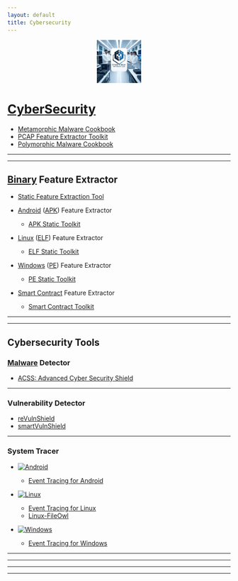```yaml
---
layout: default
title: Cybersecurity
---
```


<p align="center"><a href="https://cyberthreatdefence.com/">
  <img width="20%" src="./assets/ctdl2.jpg" alt="Cyber Threat Defence Lab">
</a></p>


# [Cyber](https://simple.wikipedia.org/wiki/Cybersecurity)[Security](https://en.wikipedia.org/wiki/List_of_cybersecurity_information_technologies)

* [Metamorphic Malware Cookbook](https://github.com/cybersecurity-dev/Metamorphic-Malware-Cookbook)
* [PCAP Feature Extractor Toolkit](https://github.com/cybersecurity-dev/PCAP-Toolkit)
* [Polymorphic Malware Cookbook](https://github.com/cybersecurity-dev/Polymorphic-Malware-Cookbook)

---
---

## [Binary](https://en.wikipedia.org/wiki/Executable) Feature Extractor
* [Static Feature Extraction Tool](https://github.com/cybersecurity-dev/SFET)

* [Android](https://en.wikipedia.org/wiki/Android_version_history) ([APK](https://en.wikipedia.org/wiki/Apk_(file_format))) Feature Extractor
  * [APK Static Toolkit](https://github.com/cybersecurity-dev/APK-Static-Toolkit)

* [Linux](https://en.wikipedia.org/wiki/History_of_Linux) ([ELF](https://en.wikipedia.org/wiki/Executable_and_Linkable_Format)) Feature Extractor
  * [ELF Static Toolkit](https://github.com/cybersecurity-dev/ELF-Static-Toolkit)

* [Windows](https://en.wikipedia.org/wiki/Microsoft_Windows_version_history) ([PE](https://en.wikipedia.org/wiki/Portable_Executable)) Feature Extractor
  * [PE Static Toolkit](https://github.com/cybersecurity-dev/PE-Static-Toolkit)

* [Smart Contract](https://en.wikipedia.org/wiki/Smart_contract) Feature Extractor
  * [Smart Contract Toolkit](https://github.com/cybersecurity-dev/SmartContract-Toolkit)

---
---

## Cybersecurity Tools

### [Malware](https://en.wikipedia.org/wiki/Malware) Detector
* [ACSS: Advanced Cyber Security Shield](https://github.com/cybersecurity-dev/Advanced-Cyber-Security-Shield)

---

### Vulnerability Detector
* [reVulnShield](https://github.com/cybersecurity-dev/reVulnShield)
* [smartVulnShield](https://github.com/cybersecurity-dev/smartVulnShield)

---

### System Tracer

* [![Android](https://img.shields.io/badge/Android-3DDC84?logo=android&logoColor=white)](https://en.wikipedia.org/wiki/Android_(operating_system)) 
  * [Event Tracing for Android](https://github.com/cybersecurity-dev/AET)

* [![Linux](https://img.shields.io/badge/Linux-FCC624?logo=linux&logoColor=black)](https://en.wikipedia.org/wiki/Linux)
  * [Event Tracing for Linux](https://github.com/cybersecurity-dev/LET)
  * [Linux-FileOwl](https://github.com/cybersecurity-dev/Linux-FileOwl)

* [![Windows](https://custom-icon-badges.demolab.com/badge/Windows-0078D6?logo=windows11&logoColor=white)](https://en.wikipedia.org/wiki/Microsoft_Windows)
  * [Event Tracing for Windows](https://github.com/cybersecurity-dev/WET)

---
---
---
---
